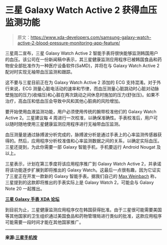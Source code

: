 # 三星 Galaxy Watch Active 2 获得血压监测功能

> 原文：<https://www.xda-developers.com/samsung-galaxy-watch-active-2-blood-pressure-monitoring-app-feature/>

三星周二宣布，三星 Galaxy Watch Active 2 智能手表将很快能够监测韩国用户的血压。该公司在一份新闻稿中表示，其三星健康监测应用程序已被韩国食品和药物安全部批准作为一种医疗设备软件(SaMD)，并将在与 Galaxy Watch Active 2 配对时实现无袖带血压监测和跟踪。

这不要与三星目前正在为 Galaxy Watch Active 2 添加的 ECG 支持混淆。对于外行来说，ECG 测量心脏电活动的速率和节律，而血压测量心脏跳动时心脏对动脉壁施加的压力(收缩压)和心脏在两次跳动之间休息时施加的压力(舒张压)。如果不治疗，高血压和低血压会导致中风和其他心脏病的风险增加。

要开始使用血液监测功能，用户必须使用传统的腕带校准他们的 Galaxy Watch Active 2。三星建议每 4 周进行一次校准，以确保准确性。手表校准后，用户可以随时随地使用三星健康监测应用程序进行无袖带血压监测。

血压测量是通过脉搏波分析完成的，脉搏波分析是通过手表上的心率监测传感器获得的。然后，应用程序分析校准值和心率监测数据之间的关系，以确定实际血压。三星还提到，为此你需要一部 Galaxy 智能手机，手机要运行 Android Nougat 及以上。

三星表示，计划在第三季度将该应用程序推广到 Galaxy Watch Active 2，并承诺将该功能逐步扩展到即将推出的 Galaxy Watch。这最后一点很有趣，因为它证实了三星正在开发一款新的 Galaxy 智能手表。据我们自己的 [Max Weinbach](https://www.xda-developers.com/author/mweinbach/) 称，三星提到的这款即将推出的手表实际上是 Galaxy Watch 2，可能会与 Galaxy Note 20 一起推出。

**[三星 Galaxy 手表 XDA 论坛](https://forum.xda-developers.com/smartwatch/galaxy-watch)**

到目前为止，三星健康监测应用程序仅在韩国获得批准。由于三星很可能需要美国等其他国家的卫生组织通过美国食品和药物管理局进行类似的批准，这款应用程序可能需要一段时间才能在其他国家推广。

* * *

**来源:[三星手机按](http://www.samsungmobilepress.com/pressreleases/samsung-announces-blood-pressure-monitoring-application-for-galaxy-watch-devices)**